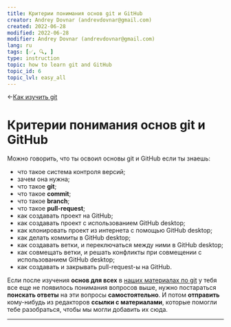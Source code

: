 ```yaml
---
title: Критерии понимания основ git и GitHub
creator: Andrey Dovnar (andrevdovnar@gmail.com)
created: 2022-06-28
modified: 2022-06-28
modifier: Andrey Dovnar (andrevdovnar@gmail.com)
lang: ru
tags: [✅, 🔍, ]
type: instruction
topic: how to learn git and GitHub
topic_id: 6
topic_lvl: easy_all
---
```

<-[Как изучить git](http://127.0.0.1:8000/%D0%9A%D0%B0%D0%BA%20%D0%B8%D0%B7%D1%83%D1%87%D0%B8%D1%82%D1%8C%20git/)
# Критерии понимания основ git и GitHub

Можно говорить, что ты освоил основы git и GitHub если ты знаешь:

- что такое система контроля версий;
- зачем она нужна;
- что такое **git**;
- что такое **commit**;
- что такое **branch**;
- что такое **pull-request**;
- как создавать проект на GitHub;
- как создавать проект с использованием GitHub desktop;
- как клонировать проект из интернета с помощью GitHub desktop;
- как делать коммиты в GitHub desktop;
- как создавать ветки, и переключаться между ними в GitHub desktop;
- как совмещать ветки, и решать конфликты при совмещении с использованием GitHub desktop;
- как создавать и закрывать pull-request-ы на GitHub.

Если после изучения **основ для всех** в [наших материалах по git](http://127.0.0.1:8000/%D0%A7%D1%82%D0%BE%20%D1%82%D0%B0%D0%BA%D0%BE%D0%B5%20git/) у тебя все еще не появилось понимания вопросов выше, нужно постараться **поискать ответы** на эти вопросы **самостоятельно**. И потом **отправить** кому-нибудь из редакторов **ссылки с материалами**, которые помогли тебе разобраться, чтобы мы могли добавить их сюда.

---